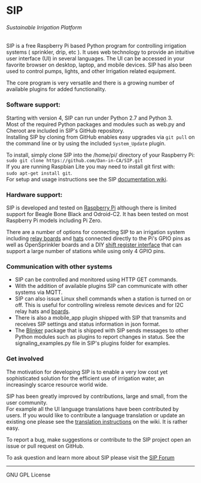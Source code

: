 # SIP
###### Sustainable Irrigation Platform

SIP is a free Raspberry Pi based Python program for controlling irrigation systems ( sprinkler, drip, etc ). It uses web technology to provide an intuitive user interface (UI) in several languages. The UI can be accessed in your favorite browser on desktop, laptop, and mobile devices.
SIP has also been used to control pumps, lights, and other Irrigation related equipment.

The core program is very versatile and there is a growing number of available plugins for added functionality.

### Software support:
Starting with version 4, SIP can run under Python 2.7 and Python 3.\
Most of the required Python packages and modules such as web.py and Cheroot are included in SIP's GitHub repository.\
Installing SIP by cloning from GitHub enables easy upgrades via `git pull` on the command line or by using the included `System_Update` plugin.

To install, simply clone SIP into the /home/pi/ directory of your Raspberry Pi:\
`sudo git clone https://github.com/Dan-in-CA/SIP.git`\
If you are running Raspbian Lite you may need to install git first with:\
`sudo apt-get install git`.\
For setup and usage instructions see the SIP [documentation  wiki](https://github.com/Dan-in-CA/SIP/wiki).

### Hardware support:
SIP is developed and tested on [Raspberry Pi](https://www.raspberrypi.org/products/) although there is limited support for Beagle Bone Black and Odroid-C2. It has been tested on most Raspberry Pi models including Pi Zero.

There are a number of options for connecting SIP to an irrigation system including [relay boards](https://www.sainsmart.com/products/8-channel-5v-relay-module) and [hats](https://www.seeedstudio.com/DockerPi-4-Channel-Relay-p-4096.html) connected directly to the Pi's GPIO pins as well as OpenSprinkler boards and a DIY [shift register interface](https://github.com/Dan-in-CA/sip/wiki/Relay-interface) that can support a large number of stations while using only 4 GPIO pins.

### Communication with other systems
- SIP can be controlled and monitored using HTTP GET commands.
- With the addition of available plugins SIP can communicate with other systems via MQTT.
- SIP can also issue Linux shell commands when a station is turned on or off. This is useful for controlling wireless remote devices and for I2C relay hats and [boards](https://www.tindie.com/products/jap/8-channel-relay-board-for-raspberry-pi-and-arduino/).
- There is also a mobile_app plugin shipped with SIP that transmits and receives SIP settings and status information in json format.
- The [Blinker](https://pythonhosted.org/blinker/) package that is shipped with SIP sends messages to other Python modules such as plugins to report changes in status. See the signaling_examples.py file in SIP's plugins folder for examples.

### Get involved
The motivation for developing SIP is to enable a very low cost yet sophisticated solution for the efficient use of irrigation water, an increasingly scarce resource world wide.

SIP has been greatly improved by contributions, large and small, from the user community.\
For example all the UI language translations have been contributed by users. If you would like to contribute a language translation or update an existing one please see the [translation instructions](https://github.com/Dan-in-CA/SIP/wiki/Translation-doc) on the wiki. It is rather easy.

To report a bug, make suggestions or contribute to the SIP project open an issue or pull request on GitHub.

To ask question and learn more about SIP please visit the
 [SIP Forum](http://nosack.com/sipforum/index.php)

-----------------------------------------------------------------

GNU GPL License

